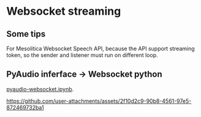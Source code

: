 # Websocket streaming

## Some tips

For Mesolitica Websocket Speech API, because the API support streaming token, so the sender and listener must run on different loop.

## PyAudio inferface -> Websocket python

[pyaudio-websocket.ipynb](pyaudio-websocket.ipynb).

https://github.com/user-attachments/assets/2f10d2c9-90b8-4561-97e5-872469732ba1


